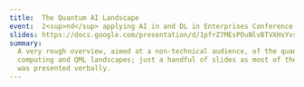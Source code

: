 ```yaml
---
title:  The Quantum AI Landscape
event:  2<sup>nd</sup> applying AI in and DL in Enterprises Conference
slides: https://docs.google.com/presentation/d/1pfrZ7MEsPOuNlvBTVXHsYvspm1pBaWuFauo_CDOHsWM/edit?usp=sharing
summary:
  A very rough overview, aimed at a non-technical audience, of the quantum
  computing and QML landscapes; just a handful of slides as most of the detail
  was presented verbally.
---
```


